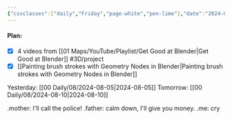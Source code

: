 ```yaml
---
{"cssclasses":["daily","Friday","page-white","pen-lime"],"date":"2024-08-09","share":true,"dg-publish":true,"permalink":"/00-daily/08/2024-08-09/","contentClasses":"daily Friday page-white pen-lime","dgPassFrontmatter":true,"noteIcon":"","created":"2025-01-21T01:20:16.249+10:00","updated":"2025-01-21T15:25:26.597+10:00"}
---
```


#### Plan:
- [x] 4 videos from [[01 Maps/YouTube/Playlist/Get Good at Blender\|Get Good at Blender]] #3D/project
- [x] [[Painting brush strokes with Geometry Nodes in Blender\|Painting brush strokes with Geometry Nodes in Blender]]

Yesterday: [[00 Daily/08/2024-08-05\|2024-08-05]]
Tomorrow: [[00 Daily/08/2024-08-10\|2024-08-10]]

.mother: I'll call the police!
.father: calm down, I'll give you money.
.me: cry